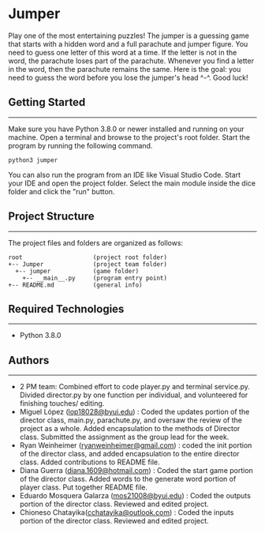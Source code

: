 # Jumper

Play one of the most entertaining puzzles! The jumper is a guessing game that starts with a hidden word and a full parachute and jumper figure. You need to guess one letter of this word at a time. If the letter is not in the word, the parachute loses part of the parachute. Whenever you find a letter in the word, then the parachute remains the same. Here is the goal: you need to guess the word before you lose the jumper's head ^-^. Good luck!

## Getting Started

---

Make sure you have Python 3.8.0 or newer installed and running on your machine. Open a terminal and
browse to the project's root folder. Start the program by running the following command.

```
python3 jumper
```

You can also run the program from an IDE like Visual Studio Code. Start your IDE and open the
project folder. Select the main module inside the dice folder and click the "run" button.

## Project Structure

---

The project files and folders are organized as follows:

```
root                    (project root folder)
+-- Jumper              (project team folder)
  +-- jumper            (game folder)
    +-- __main__.py     (program entry point)
+-- README.md           (general info)
```

## Required Technologies

---

- Python 3.8.0

## Authors

---

- 2 PM team: Combined effort to code player.py and terminal service.py. Divided director.py by one function per individual, and volunteered for finishing touches/ editing.
- Miguel López (lop18028@byui.edu) : Coded the updates portion of the director class, main.py, parachute.py, and oversaw the review of the project as a whole. Added encapsulation to the methods of Director class. Submitted the assignment as the group lead for the week.
- Ryan Weinheimer (ryanweinheimer@gmail.com) : coded the init portion of the director class, and added encapsulation to the entire director class. Added contributions to README file.
- Diana Guerra (diana.1609@hotmail.com) : Coded the start game portion of the director class. Added words to the generate word portion of player class. Put together README file.
- Eduardo Mosquera Galarza (mos21008@byui.edu) : Coded the outputs portion of the director class. Reviewed and edited project.
- Chioneso Chatayika(cchatayika@outlook.com) : Coded the inputs portion of the director class. Reviewed and edited project.
